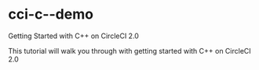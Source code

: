 # cci-c--demo
Getting Started with C++ on CircleCI 2.0

This tutorial will walk you through with getting started with C++ on CircleCI 2.0
